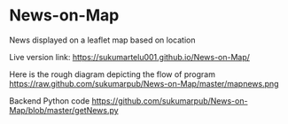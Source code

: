News-on-Map
===========

News displayed on a leaflet map based on location

Live version link: https://sukumartelu001.github.io/News-on-Map/

Here is the rough diagram depicting the flow of program https://raw.github.com/sukumarpub/News-on-Map/master/mapnews.png

Backend Python code https://github.com/sukumarpub/News-on-Map/blob/master/getNews.py
